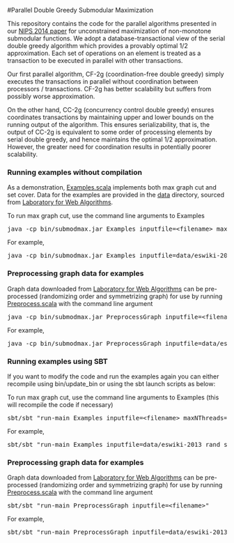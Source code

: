 #Parallel Double Greedy Submodular Maximization

This repository contains the code for the parallel algorithms presented in our <a href="paper/pan-etal-nips2015.pdf">NIPS 2014 paper</a> for unconstrained maximization of non-monotone submodular functions.
We adopt a database-transactional view of the serial double greedy algorithm which provides a provably optimal 1/2 approximation.
Each set of operations on an element is treated as a transaction to be executed in parallel with other transactions.

Our first parallel algorithm, CF-2g (coordination-free double greedy) simply executes the transactions in parallel without coordination between processors / transactions.
CF-2g has better scalability but suffers from possibly worse approximation.

On the other hand, CC-2g (concurrency control double greedy) ensures coordinates transactions by maintaining upper and lower bounds on the running output of the algorithm.
This ensures serializability, that is, the output of CC-2g is equivalent to some order of processing elements by serial double greedy, and hence maintains the optimal 1/2 approximation.
However, the greater need for coordination results in potentially poorer scalability.

<H3>Running examples without compilation</H3>
As a demonstration, <a href=src/main/scala/Examples.scala>Examples.scala</a> implements both max graph cut and set cover.
Data for the examples are provided in the <a href=data/>data</a> directory, sourced from <a href="http://law.di.unimi.it/datasets.php">Laboratory for Web Algorithms</a>.


To run max graph cut, use the command line arguments to Examples 
<pre>java -cp bin/submodmax.jar Examples inputfile=&lt;filename&gt; maxNThreads=&lt;maximum number of threads&gt;</pre>
For example,
<pre>java -cp bin/submodmax.jar Examples inputfile=data/eswiki-2013_rand_symm maxNThreads=4</pre>

<H3>Preprocessing graph data for examples</H3>
Graph data downloaded from <a href="http://law.di.unimi.it/datasets.php">Laboratory for Web Algorithms</a> can be pre-processed (randomizing order and symmetrizing graph) for use by running <a href=src/main/scala/Preprocess.scala>Preprocess.scala</a> with the command line argument
<pre>java -cp bin/submodmax.jar PreprocessGraph inputfile=&lt;filename&gt;</pre>
For example,
<pre>java -cp bin/submodmax.jar PreprocessGraph inputfile=data/eswiki-2013</pre>


<H3>Running examples using SBT</H3>

If you want to modify the code and run the examples again you can either recompile using bin/update_bin or using the sbt launch scripts as below:

To run max graph cut, use the command line arguments to Examples (this will recompile the code if necessary)
<pre>sbt/sbt "run-main Examples inputfile=&lt;filename&gt; maxNThreads=&lt;maximum number of threads&gt;"</pre>
For example,
<pre>sbt/sbt "run-main Examples inputfile=data/eswiki-2013_rand_symm maxNThreads=4"</pre>

<H3>Preprocessing graph data for examples</H3>
Graph data downloaded from <a href="http://law.di.unimi.it/datasets.php">Laboratory for Web Algorithms</a> can be pre-processed (randomizing order and symmetrizing graph) for use by running <a href=src/main/scala/Preprocess.scala>Preprocess.scala</a> with the command line argument
<pre>sbt/sbt "run-main PreprocessGraph inputfile=&lt;filename&gt;"</pre>
For example,
<pre>sbt/sbt "run-main PreprocessGraph inputfile=data/eswiki-2013"</pre>


